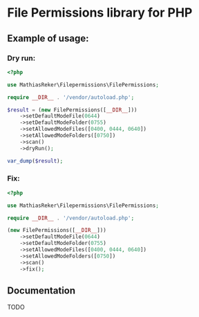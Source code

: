 # File Permissions library for PHP

## Example of usage:

### Dry run:

```php
<?php

use MathiasReker\Filepermissions\FilePermissions;

require __DIR__ . '/vendor/autoload.php';

$result = (new FilePermissions([__DIR__]))
    ->setDefaultModeFile(0644)
    ->setDefaultModeFolder(0755)
    ->setAllowedModeFiles([0400, 0444, 0640])
    ->setAllowedModeFolders([0750])
    ->scan()
    ->dryRun();

var_dump($result);
```

### Fix:

```php
<?php

use MathiasReker\Filepermissions\FilePermissions;

require __DIR__ . '/vendor/autoload.php';

(new FilePermissions([__DIR__]))
    ->setDefaultModeFile(0644)
    ->setDefaultModeFolder(0755)
    ->setAllowedModeFiles([0400, 0444, 0640])
    ->setAllowedModeFolders([0750])
    ->scan()
    ->fix();
```

## Documentation

TODO
